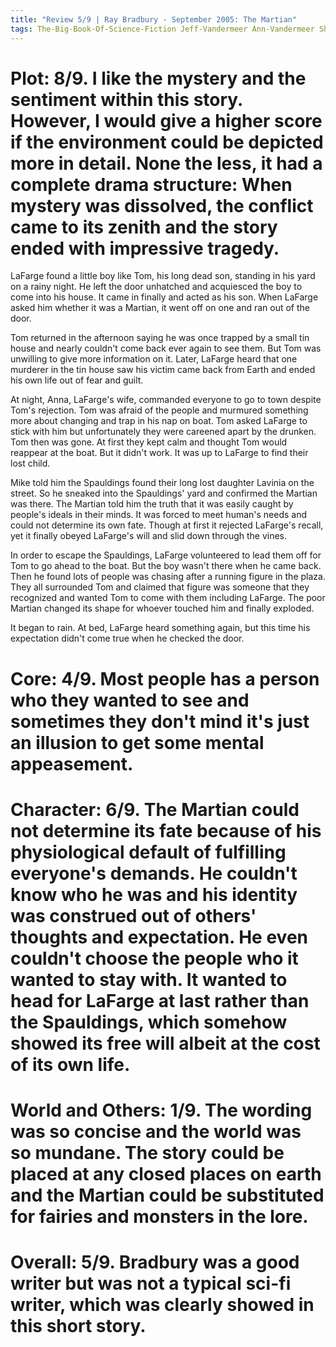```yaml
---
title: "Review 5/9 | Ray Bradbury - September 2005: The Martian"
tags: The-Big-Book-Of-Science-Fiction Jeff-Vandermeer Ann-Vandermeer Short-Story Novelette Science-Fiction 1920-2012 1949
---
```


# Plot: 8/9. I like the mystery and the sentiment within this story. However, I would give a higher score if the environment could be depicted more in detail. None the less, it had a complete drama structure: When mystery was dissolved, the conflict came to its zenith and the story ended with impressive tragedy.
LaFarge found a little boy like Tom, his long dead son, standing in his yard on a rainy night. He left the door unhatched and acquiesced the boy to come into his house. It came in finally and acted as his son. When LaFarge asked him whether it was a Martian, it went off on one and ran out of the door.

Tom returned in the afternoon saying he was once trapped by a small tin house and nearly couldn't come back ever again to see them. But Tom was unwilling to give more information on it. Later, LaFarge heard that one murderer in the tin house saw his victim came back from Earth and ended his own life out of fear and guilt.

At night, Anna, LaFarge's wife, commanded everyone to go to town despite Tom's rejection. Tom was afraid of the people and murmured something more about changing and trap in his nap on boat. Tom asked LaFarge to stick with him but unfortunately they were careened apart by the drunken. Tom then was gone. At first they kept calm and thought Tom would reappear at the boat. But it didn't work. It was up to LaFarge to find their lost child. 

Mike told him the Spauldings found their long lost daughter Lavinia on the street. So he sneaked into the Spauldings' yard and confirmed the Martian was there. The Martian told him the truth that it was easily caught by people's ideals in their minds. It was forced to meet human's needs and could not determine its own fate. Though at first it rejected LaFarge's recall, yet it finally obeyed LaFarge's will and slid down through the vines.

In order to escape the Spauldings, LaFarge volunteered to lead them off for Tom to go ahead to the boat. But the boy wasn't there when he came back. Then he found lots of people was chasing after a running figure in the plaza. They all surrounded Tom and claimed that figure was someone that they recognized and wanted Tom to come with them including LaFarge. The poor Martian changed its shape for whoever touched him and finally exploded.

It began to rain. At bed, LaFarge heard something again, but this time his expectation didn't come true when he checked the door.

# Core: 4/9. Most people has a person who they wanted to see and sometimes they don't mind it's just an illusion to get some mental appeasement.



# Character: 6/9. The Martian could not determine its fate because of his physiological default of fulfilling everyone's demands. He couldn't know who he was and his identity was construed out of others' thoughts and expectation. He even couldn't choose the people who it wanted to stay with. It wanted to head for LaFarge at last rather than the Spauldings, which somehow showed its free will albeit at the cost of its own life.


# World and Others: 1/9. The wording was so concise and the world was so mundane. The story could be placed at any closed places on earth and the Martian could be substituted for fairies and monsters in the lore.

# Overall: 5/9. Bradbury was a good writer but was not a typical sci-fi writer, which was clearly showed in this short story.
